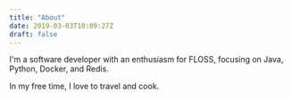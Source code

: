 ```yaml
---
title: "About"
date: 2019-03-03T10:09:27Z
draft: false
---
```


I'm a software developer with an enthusiasm for FLOSS, focusing on Java, Python, Docker, and Redis.

In my free time, I love to travel and cook.
